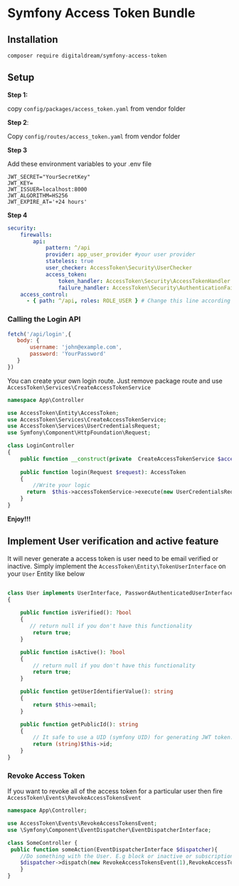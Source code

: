 # Symfony Access Token Bundle
## Installation
```
composer require digitaldream/symfony-access-token
```
## Setup
**Step 1:**

copy `config/packages/access_token.yaml` from vendor folder

**Step 2**:

Copy `config/routes/access_token.yaml` from vendor folder

**Step 3**

Add these environment variables to your .env file
```dotenv
JWT_SECRET="YourSecretKey"
JWT_KEY=
JWT_ISSUER=localhost:8000
JWT_ALGORITHM=HS256
JWT_EXPIRE_AT='+24 hours'
```

**Step 4**

```yaml
security:
    firewalls:
        api:
            pattern: ^/api
            provider: app_user_provider #your user provider
            stateless: true
            user_checker: AccessToken\Security\UserChecker
            access_token:
                token_handler: AccessToken\Security\AccessTokenHandler
                failure_handler: AccessToken\Security\AuthenticationFailureHandler
    access_control:
      - { path: ^/api, roles: ROLE_USER } # Change this line according to your project  USER ROlES

```


### Calling the Login API
 ```javascript
fetch('/api/login',{
    body: {
        username: 'john@example.com',
        password: 'YourPassword'
    }
})
```

You can create your own login route. Just remove package route and use `AccessToken\Services\CreateAccessTokenService`

```php
namespace App\Controller

use AccessToken\Entity\AccessToken;
use AccessToken\Services\CreateAccessTokenService;
use AccessToken\Services\UserCredentialsRequest;
use Symfony\Component\HttpFoundation\Request;

class LoginController
{
    public function __construct(private  CreateAccessTokenService $accessTokenService) {}
    
    public function login(Request $request): AccessToken
    {
        //Write your logic
      return  $this->accessTokenService->execute(new UserCredentialsRequest('YourEmail@example.com','YourPassword'))
    }
}
```

__Enjoy!!!__

## Implement User verification and active feature
It will never generate a access token is user need to be email verified or inactive.
Simply implement the `AccessToken\Entity\TokenUserInterface` on your `User` Entity like below

```php

class User implements UserInterface, PasswordAuthenticatedUserInterface, TokenUserInterface
{
    
    public function isVerified(): ?bool
    {
       // return null if you don't have this functionality
        return true;
    }

    public function isActive(): ?bool
    {
        // return null if you don't have this functionality
        return true;
    }

    public function getUserIdentifierValue(): string
    {
        return $this->email;
    }

    public function getPublicId(): string
    {
        // It safe to use a UID (symfony UID) for generating JWT token. Do not expose your internal primary key
        return (string)$this->id;
    }
}
```

### Revoke Access Token
If you want to revoke all of the access token for a particular user then fire `AccessToken\Events\RevokeAccessTokensEvent`

```php
namespace App\Controller;

use AccessToken\Events\RevokeAccessTokensEvent;
use \Symfony\Component\EventDispatcher\EventDispatcherInterface;

class SomeController {
 public function someAction(EventDispatcherInterface $dispatcher){
    //Do something with the User. E.g block or inactive or subscription expired.
    $dispatcher->dispatch(new RevokeAccessTokensEvent(1),RevokeAccessTokensEvent::NAME)
    }
}

```